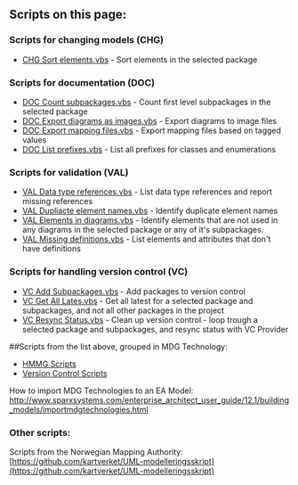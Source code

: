 
## Scripts on this page:

### Scripts for changing models (CHG)
* [CHG Sort elements.vbs](https://github.com/ISO-TC211/UML-Best-Practices/blob/master/Scripts/VBScript/CHG%20Sort%20elements.vbs) - Sort elements in the selected package

### Scripts for documentation (DOC)
* [DOC Count subpackages.vbs](https://github.com/ISO-TC211/UML-Best-Practices/blob/master/Scripts/VBScript/DOC%20Count%20subpackages.vbs) - Count first level subpackages in the selected package
* [DOC Export diagrams as images.vbs](https://github.com/ISO-TC211/UML-Best-Practices/blob/master/Scripts/VBScript/DOC%20Export%20diagrams%20as%20images.vbs) - Export diagrams to image files
* [DOC Export mapping files.vbs](https://github.com/ISO-TC211/UML-Best-Practices/blob/master/Scripts/VBScript/DOC%20Export%20mapping%20files.vbs) - Export mapping files based on tagged values
* [DOC List prefixes.vbs](https://github.com/ISO-TC211/UML-Best-Practices/blob/master/Scripts/VBScript/DOC%20List%20prefixes.vbs) - List all prefixes for classes and enumerations

### Scripts for validation (VAL)
* [VAL Data type references.vbs](https://github.com/ISO-TC211/UML-Best-Practices/blob/master/Scripts/VBScript/VAL%20Data%20type%20references.vbs) - List data type references and report missing references
* [VAL Dupliacte element names.vbs](https://github.com/ISO-TC211/UML-Best-Practices/blob/master/Scripts/VBScript/VAL%20Dupliacte%20element%20names.vbs) - Identify duplicate element names
* [VAL Elements in diagrams.vbs](https://github.com/ISO-TC211/UML-Best-Practices/blob/master/Scripts/VBScript/VAL%20Elements%20in%20diagrams.vbs) - Identify elements that are not used in any diagrams in the selected package or any of it's subpackages.
* [VAL Missing definitions.vbs](https://github.com/ISO-TC211/UML-Best-Practices/blob/master/Scripts/VBScript/VAL%20Missing%20definitions.vbs) - List elements and attributes that don't have definitions

### Scripts for handling version control (VC)
* [VC Add Subpackages.vbs](https://github.com/ISO-TC211/UML-Best-Practices/blob/master/Scripts/VBScript/VC%20Add%20Subpackages.vbs) - Add packages to version control
* [VC Get All Lates.vbs](https://github.com/ISO-TC211/UML-Best-Practices/blob/master/Scripts/VBScript/VC%20Get%20All%20Lates.vbs) - Get all latest for a selected package and subpackages, and not all other packages in the project
* [VC Resync Status.vbs](https://github.com/ISO-TC211/UML-Best-Practices/blob/master/Scripts/VBScript/VC%20Resync%20Status.vbs) - Clean up version control - loop trough a selected package and subpackages, and resync status with VC Provider

##Scripts from the list above, grouped in MDG Technology:
* [HMMG Scripts](https://github.com/ISO-TC211/UML-Best-Practices/blob/master/Scripts/VBScript/HMMG.xml)
* [Version Control Scripts](https://github.com/ISO-TC211/UML-Best-Practices/blob/master/Scripts/VBScript/VC.xml)

How to import MDG Technologies to an EA Model:  http://www.sparxsystems.com/enterprise_architect_user_guide/12.1/building_models/importmdgtechnologies.html

### Other scripts:
Scripts from the Norwegian Mapping Authority: [https://github.com/kartverket/UML-modelleringsskript](https://github.com/kartverket/UML-modelleringsskript)

